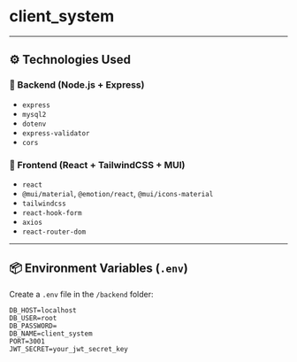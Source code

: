 # client_system

---

## ⚙️ Technologies Used

### 🔧 Backend (Node.js + Express)
- `express`
- `mysql2`
- `dotenv`
- `express-validator`
- `cors`

### 🎨 Frontend (React + TailwindCSS + MUI)
- `react`
- `@mui/material`, `@emotion/react`, `@mui/icons-material`
- `tailwindcss`
- `react-hook-form`
- `axios`
- `react-router-dom`

---

## 📦 Environment Variables (`.env`)

Create a `.env` file in the `/backend` folder:

```env
DB_HOST=localhost
DB_USER=root
DB_PASSWORD=
DB_NAME=client_system
PORT=3001
JWT_SECRET=your_jwt_secret_key
